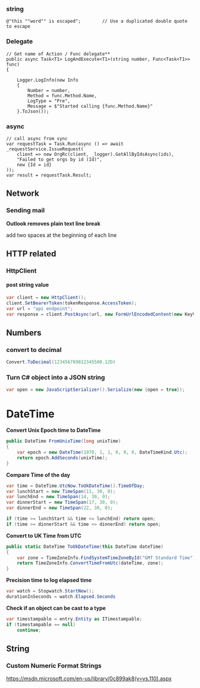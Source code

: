 ### string

    @"this ""word"" is escaped";        // Use a duplicated double quote to escape


### Delegate


    // Get name of Action / Func delegate**
    public async Task<T1> LogAndExecute<T1>(string number, Func<Task<T1>> func)
    {

        Logger.LogInfo(new Info
        {
            Number = number,
            Method = func.Method.Name,
            LogType = "Pre",
            Message = $"Started calling {func.Method.Name}"
        }.ToJson());

### async

    // call async from sync
    var requestTask = Task.Run(async () => await _requestService.IssueRequest(
        client => new OrgRc(client, _logger).GetAllByIdsAsync(ids),
        "Failed to get orgs by id (Id)",
        new {Id = id}
    ));
    var result = requestTask.Result;


## Network

### Sending mail

**Outlook removes plain text line break**

add two spaces at the beginning of each line


## HTTP related

### HttpClient

#### post string value

```csharp
var client = new HttpClient();
client.SetBearerToken(tokenResponse.AccessToken);
var url = "api endpoint";
var response = client.PostAsync(url, new FormUrlEncodedContent(new KeyValuePair<string, string>[0])).Result;
```

## Numbers

### convert to decimal

```csharp
Convert.ToDecimal(123456789012345500.12D)
```

### Turn C# object into a JSON string

```csharp
var open = new JavaScriptSerializer().Serialize(new {open = true});
```

# DateTime

**Convert Unix Epoch time to DateTime**
```csharp
public DateTime FromUnixTime(long unixTime)
{
    var epoch = new DateTime(1970, 1, 1, 0, 0, 0, DateTimeKind.Utc);
    return epoch.AddSeconds(unixTime);
}
```


**Compare Time of the day**

```csharp
var time = DateTime.UtcNow.ToUkDateTime().TimeOfDay;
var lunchStart = new TimeSpan(11, 30, 0);
var lunchEnd = new TimeSpan(14, 30, 0);
var dinnerStart = new TimeSpan(17, 30, 0);
var dinnerEnd = new TimeSpan(22, 30, 0);

if (time >= lunchStart && time <= lunchEnd) return open;
if (time >= dinnerStart && time <= dinnerEnd) return open;
```

**Convert to UK Time from UTC**

```csharp
public static DateTime ToUkDateTime(this DateTime dateTime)
{
    var zone = TimeZoneInfo.FindSystemTimeZoneById("GMT Standard Time");
    return TimeZoneInfo.ConvertTimeFromUtc(dateTime, zone);
}
```

**Precision time to log elapsed time**
```csharp
var watch = Stopwatch.StartNew();
durationInSeconds = watch.Elapsed.Seconds
```

**Check if an object can be cast to a type**

```csharp
var timestampable = entry.Entity as ITimestampable;
if (timestampable == null)
    continue;

```

## String

### Custom Numeric Format Strings

https://msdn.microsoft.com/en-us/library/0c899ak8(v=vs.110).aspx
